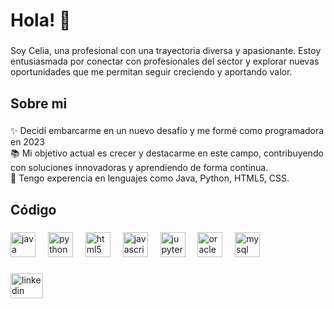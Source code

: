 <h1 align="left">Hola! 👋</h1>

###

<p align="left">Soy Celia, una profesional con una trayectoria diversa y apasionante.  Estoy entusiasmada por conectar con profesionales del sector y explorar nuevas oportunidades que me permitan seguir creciendo y aportando valor.</p>

###

<h2 align="left">Sobre mi</h2>

###

<p align="left">✨ Decidí embarcarme en un nuevo desafío y me formé como programadora en 2023<br>📚 Mi objetivo actual es crecer y destacarme en este campo, contribuyendo con soluciones innovadoras y aprendiendo de forma continua.<br>🎯 Tengo experencia en lenguajes como Java, Python, HTML5, CSS.</p>

###

<h2 align="left">Código</h2>

###

<div align="left">
  <img src="https://cdn.jsdelivr.net/gh/devicons/devicon/icons/java/java-original.svg" height="40" alt="java logo"  />
  <img width="12" />
  <img src="https://cdn.jsdelivr.net/gh/devicons/devicon/icons/python/python-original.svg" height="40" alt="python logo"  />
  <img width="12" />
  <img src="https://cdn.jsdelivr.net/gh/devicons/devicon/icons/html5/html5-original.svg" height="40" alt="html5 logo"  />
  <img width="12" />
  <img src="https://cdn.jsdelivr.net/gh/devicons/devicon/icons/javascript/javascript-original.svg" height="40" alt="javascript logo"  />
  <img width="12" />
  <img src="https://cdn.jsdelivr.net/gh/devicons/devicon/icons/jupyter/jupyter-original.svg" height="40" alt="jupyter logo"  />
  <img width="12" />
  <img src="https://cdn.jsdelivr.net/gh/devicons/devicon/icons/oracle/oracle-original.svg" height="40" alt="oracle logo"  />
  <img width="12" />
  <img src="https://cdn.jsdelivr.net/gh/devicons/devicon/icons/mysql/mysql-original.svg" height="40" alt="mysql logo"  />
</div>

###

<div align="left">
  <a href="www.linkedin.com/in/celiajimenezdea" target="_blank">
    <img src="https://raw.githubusercontent.com/maurodesouza/profile-readme-generator/master/src/assets/icons/social/linkedin/default.svg" width="52" height="40" alt="linkedin logo"  />
  </a>
</div>

###
